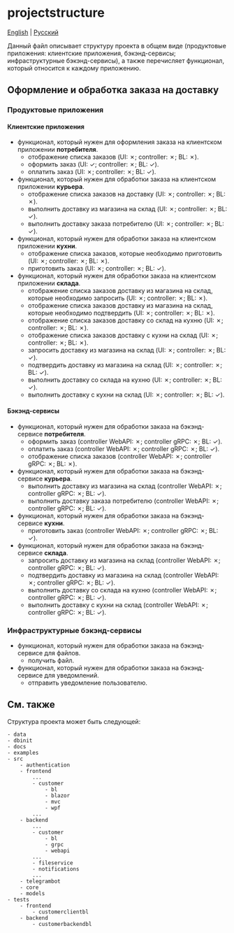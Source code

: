 # projectstructure

[English](projectstructure.md) | [Русский](projectstructure.ru.md)

Данный файл описывает структуру проекта в общем виде (продуктовые приложения: клиентские приложения, бэкэнд-сервисы; инфраструктурные бэкэнд-сервисы), а также перечисляет функционал, который относится к каждому приложению.

## Оформление и обработка заказа на доставку

### Продуктовые приложения

#### Клиентские приложения

- функционал, который нужен для оформления заказа на клиентском приложении **потребителя**.
    - отображение списка заказов (UI: &cross;; controller: &cross;; BL: &cross;).
    - оформить заказ (UI: &check;; controller: &cross;; BL: &check;).
    - оплатить заказ (UI: &cross;; controller: &cross;; BL: &check;).
- функционал, который нужен для обработки заказа на клиентском приложении **курьера**.
    - отображение списка заказов на доставку (UI: &cross;; controller: &cross;; BL: &cross;).
    - выполнить доставку из магазина на склад (UI: &cross;; controller: &cross;; BL: &check;).
    - выполнить доставку заказа потребителю (UI: &cross;; controller: &cross;; BL: &check;).
- функционал, который нужен для обработки заказа на клиентском приложении **кухни**.
    - отображение списка заказов, которые необходимо приготовить (UI: &cross;; controller: &cross;; BL: &cross;).
    - приготовить заказ (UI: &cross;; controller: &cross;; BL: &check;).
- функционал, который нужен для обработки заказа на клиентском приложении **склада**.
    - отображение списка заказов доставку из магазина на склад, которые необходимо запросить (UI: &cross;; controller: &cross;; BL: &cross;).
    - отображение списка заказов доставку из магазина на склад, которые необходимо подтвердить (UI: &cross;; controller: &cross;; BL: &cross;).
    - отображение списка заказов доставку со склад на кухню (UI: &cross;; controller: &cross;; BL: &cross;).
    - отображение списка заказов доставку с кухни на склад (UI: &cross;; controller: &cross;; BL: &cross;).
    - запросить доставку из магазина на склад (UI: &cross;; controller: &cross;; BL: &check;).
    - подтвердить доставку из магазина на склад (UI: &cross;; controller: &cross;; BL: &check;).
    - выполнить доставку со склада на кухню (UI: &cross;; controller: &cross;; BL: &check;).
    - выполнить доставку с кухни на склад (UI: &cross;; controller: &cross;; BL: &check;).

#### Бэкэнд-сервисы

- функционал, который нужен для обработки заказа на бэкэнд-сервисе **потребителя**.
    - оформить заказ (controller WebAPI: &cross;; controller gRPC: &cross;; BL: &check;).
    - оплатить заказ (controller WebAPI: &cross;; controller gRPC: &cross;; BL: &check;).
    - отображение списка заказов (controller WebAPI: &cross;; controller gRPC: &cross;; BL: &cross;).
- функционал, который нужен для обработки заказа на бэкэнд-сервисе **курьера**.
    - выполнить доставку из магазина на склад (controller WebAPI: &cross;; controller gRPC: &cross;; BL: &check;).
    - выполнить доставку заказа потребителю (controller WebAPI: &cross;; controller gRPC: &cross;; BL: &check;).
- функционал, который нужен для обработки заказа на бэкэнд-сервисе **кухни**.
    - приготовить заказ (controller WebAPI: &cross;; controller gRPC: &cross;; BL: &check;).
- функционал, который нужен для обработки заказа на бэкэнд-сервисе **склада**.
    - запросить доставку из магазина на склад (controller WebAPI: &cross;; controller gRPC: &cross;; BL: &check;).
    - подтвердить доставку из магазина на склад (controller WebAPI: &cross;; controller gRPC: &cross;; BL: &check;).
    - выполнить доставку со склада на кухню (controller WebAPI: &cross;; controller gRPC: &cross;; BL: &check;).
    - выполнить доставку с кухни на склад (controller WebAPI: &cross;; controller gRPC: &cross;; BL: &check;).

### Инфраструктурные бэкэнд-сервисы

- функционал, который нужен для обработки заказа на бэкэнд-сервисе для файлов.
    - получить файл.
- функционал, который нужен для обработки заказа на бэкэнд-сервисе для уведомлений.
    - отправить уведомление пользователю. 

## См. также

Структура проекта может быть следующей:

```
- data
- dbinit
- docs
- examples
- src
    - authentication
    - frontend
        ...
        - customer
            - bl
            - blazor
            - mvc
            - wpf
        ...
    - backend
        ...
        - customer
            - bl
            - grpc
            - webapi
        ...
        - fileservice
        - notifications
        ...
    - telegrambot
    - core
    - models
- tests
    - frontend
        - customerclientbl
    - backend
        - customerbackendbl
```

